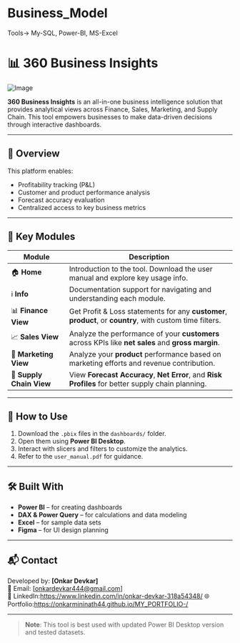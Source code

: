 # Business_Model
Tools-> My-SQL, Power-BI, MS-Excel
# 📊 360 Business Insights

![Image](https://github.com/user-attachments/assets/757e7217-adb0-4a4e-ac91-d62d42a87452)

**360 Business Insights** is an all-in-one business intelligence solution that provides analytical views across Finance, Sales, Marketing, and Supply Chain. This tool empowers businesses to make data-driven decisions through interactive dashboards.

---

## 🏁 Overview

This platform enables:
- Profitability tracking (P&L)
- Customer and product performance analysis
- Forecast accuracy evaluation
- Centralized access to key business metrics

---

## 🧩 Key Modules

| Module              | Description |
|---------------------|-------------|
| 🏠 **Home**           | Introduction to the tool. Download the user manual and explore key usage info. |
| ℹ️ **Info**           | Documentation support for navigating and understanding each module. |
| 📊 **Finance View**   | Get Profit & Loss statements for any **customer**, **product**, or **country**, with custom time filters. |
| 📈 **Sales View**     | Analyze the performance of your **customers** across KPIs like **net sales** and **gross margin**. |
| 📣 **Marketing View** | Analyze your **product** performance based on marketing efforts and revenue contribution. |
| 🚛 **Supply Chain View** | View **Forecast Accuracy**, **Net Error**, and **Risk Profiles** for better supply chain planning. |


---

## 🚀 How to Use

1. Download the `.pbix` files in the `dashboards/` folder.
2. Open them using **Power BI Desktop**.
3. Interact with slicers and filters to customize the analytics.
4. Refer to the `user_manual.pdf` for guidance.

---

## 🛠️ Built With

- **Power BI** – for creating dashboards  
- **DAX & Power Query** – for calculations and data modeling  
- **Excel** – for sample data sets  
- **Figma** – for UI design planning  

---

## 📬 Contact

Developed by: **[Onkar Devkar]**  
📧 Email: [onkardevkar444@gmail.com]  
🔗 LinkedIn:https://www.linkedin.com/in/onkar-devkar-318a54348/ 
🌐 Portfolio:https://onkarmininath44.github.io/MY_PORTFOLIO-/

---

> **Note**: This tool is best used with updated Power BI Desktop version and tested datasets.

